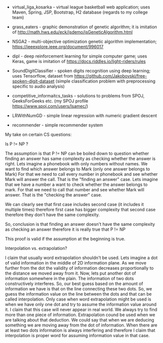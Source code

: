 - virtual_liga_kosarka - virtual league basketball web application; uses Maven, Spring, JSP, Bootstrap, H2 database
						(regards to my college team)
						
- grass_eaters - graphic demonstration of genetic algorithm; it is imitation of http://math.hws.edu/eck/jsdemo/jsGeneticAlgorithm.html

- NSGA2 - multi-objective optimization genetic algorithm implementation; https://ieeexplore.ieee.org/document/996017

- dipl - deep reinforcement learning for simple computer game; uses Keras, game is imitation of https://docs.riddles.io/light-riders/rules

- SoundDigitClassifier - spoken digits recognition using deep learning; uses Tensorflow, dataset from https://github.com/Jakobovski/free-spoken-digit-dataset
						(simple classification problem with preprocessing specific to audio analysis)
						
- competitive_informaitcs_tasks - solutions to problems from SPOJ, GeeksForGeeks etc. 
								(my SPOJ profile https://www.spoj.com/users/lsamec/)

- LRWithNumGD - simple linear regression with numeric gradient descent

- recommender - simple recommender system


My take on certain CS questions:

Is P != NP ?

The assumption is that P != NP can be boiled down to question whether finding an answer has same complexity
as checking whether the answer is right.
Lets imagine a phonebook with only numbers without names. We want to find which answer belongs to Mark (only one answer belongs to Mark)
For that we need to call every number in phonebook and see whether Mark will answer the call.
That is the "finding an answer" case.
Lets imagine that we have a number a want to check whether the answer belongs to mark.
For that we need to call that number and see whether Mark will answer.
That is the "checking the answer" case.

We can clearly see that first case includes second case (it includes it multiple times)
therefore first case has bigger complexity that second case therefore they don't have the same complexity.

So, conclusion is that finding an answer doesn't have the same complexity as checking an answer
therefore it is really true that P != NP

This proof is valid if the assumption at the beginning is true.



Interpolation vs. extrapolation?

I claim that usually word extrapolation shouldn't be used.
Lets imagine a dot of valid information in the middle of 2D information plane.
As we move further from the dot the validity of information decreases proportionally to the distance we moved away from it.
Now, lets put another dot of information somewhere in the plain.
The information of two dots constructively interferes.
So, our best guess based on the amount of information we have is that on the line connecting these two dots.
So, we guess the information value on the line between the dots and that can be called interpolation.
Only case when word extrapolation might be used is when we have only one dot and try to assume the information
value around it. I claim that this case will never appear in real world. We always try to find more than one piece of information.
Extrapolation cound be used when we are talking about that deduction. 
We could say that when we are deducing something we are moving away from the dot of information.
When there are at least two dots information is always interfering and therefore I claim that interpolation is proper word for assuming information value in that case. 
 









	


